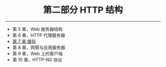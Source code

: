 <h1 align="center">第二部分 HTTP 结构</h1>

---

- 第 5 章，Web 服务器结构
- 第 6 章，HTTP 代理服务器
- [第 7 章 缓存](./chapter7.md)
- 第 8 章，网管与应用服务器
- 第 9 章，Web 上的客户端
- 第 10 章，HTTP-NG 协议